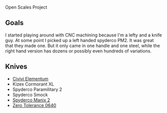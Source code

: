 Open Scales Project

## Goals

I started playing around with CNC machining because I'm a lefty and
a knife guy. At some point I picked up a left handed spyderco PM2. 
It was great that they made one. But it only came in one handle 
and one steel, while the right hand version has dozens or possibly
even hundreds of variations.

## Knives

- [Civivi Elementum](civivi-elementum)
- Kizex Cormorant XL
- Spyderco Paramilitary 2
- Spyderco Smock
- [Spyderco Manix 2](spyderco-manix)
- [Zero Tolerance 0640](zt-0640/readme.md)
